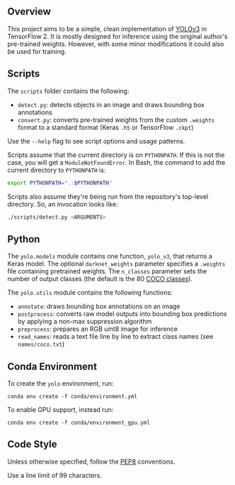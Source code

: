 ## Overview

This project aims to be a simple, clean implementation of [YOLOv3](https://arxiv.org/abs/1804.02767) in TensorFlow 2. It is mostly designed for inference using the original author's pre-trained weights. However, with some minor modifications it could also be used for training.

## Scripts

The `scripts` folder contains the following:
- `detect.py`: detects objects in an image and draws bounding box annotations
- `convert.py`: converts pre-trained weights from the custom `.weights` format to a standard format (Keras `.h5` or TensorFlow `.ckpt`)
  
Use the `--help` flag to see script options and usage patterns.

Scripts assume that the current directory is on `PYTHONPATH`. If this is not the case, you will get a `ModuleNotFoundError`. In Bash, the command to add the current directory to `PYTHONPATH` is:
```bash
export PYTHONPATH=".:$PYTHONPATH"
```

Scripts also assume they're being run from the repository's top-level directory. So, an invocation looks like:
```bash
./scripts/detect.py <ARGUMENTS>
```

## Python

The `yolo.models` module contains one function, `yolo_v3`, that returns a Keras model. The optional `darknet_weights` parameter specifies a `.weights` file containing pretrained weights. The `n_classes` parameter sets the number of output classes (the default is the 80 [COCO classes](https://cocodataset.org/#explore)).

The `yolo.utils` module contains the following functions:
- `annotate`: draws bounding box annotations on an image
- `postprocess`: converts raw model outputs into bounding box predictions by applying a non-max suppression algorithm
- `preprocess`: prepares an RGB uint8 image for inference
- `read_names`: reads a text file line by line to extract class names (see `names/coco.txt`)

####

## Conda Environment

To create the `yolo` environment, run:
```
conda env create -f conda/environment.yml
```

To enable GPU support, instead run:
```
conda env create -f conda/environment_gpu.yml
```

## Code Style

Unless otherwise specified, follow the [PEP8](https://www.python.org/dev/peps/pep-0008) conventions.

Use a line limit of 99 characters.
